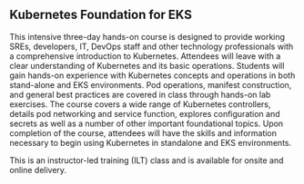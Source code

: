 ## Kubernetes Foundation for EKS

This intensive three-day hands-on course is designed to provide working SREs, developers, IT, DevOps staff and other technology professionals with a comprehensive introduction to Kubernetes. Attendees will leave with a clear understanding of Kubernetes and its basic operations. Students will gain hands-on experience with Kubernetes concepts and operations in both stand-alone and EKS environments. Pod operations, manifest construction, and general best practices are covered in class through hands-on lab exercises. The course covers a wide range of Kubernetes controllers, details pod networking and service function, explores configuration and secrets as well as a number of other important foundational topics. Upon completion of the course, attendees will have the skills and information necessary to begin using Kubernetes in standalone and EKS environments.

This is an instructor-led training (ILT) class and is available for onsite and online delivery.
